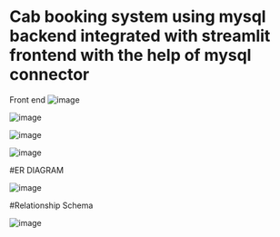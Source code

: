 # Cab booking system using mysql backend integrated with streamlit frontend with the help of mysql connector





Front end 
![image](https://user-images.githubusercontent.com/73294651/210431341-a1294fae-f4e5-4bdb-968a-12778bddcf0d.png)

![image](https://user-images.githubusercontent.com/73294651/210431414-5975e2d3-9233-466a-8dee-4f4a6c97a064.png)

![image](https://user-images.githubusercontent.com/73294651/210431477-a38ced7d-cc11-43c2-b891-545740426183.png)

![image](https://user-images.githubusercontent.com/73294651/210431499-c2c77288-c645-4b09-b11a-4c6a3caa61b6.png)

#ER DIAGRAM

![image](https://user-images.githubusercontent.com/73294651/210431214-296daa78-b039-46b2-a570-12e624333f0a.png)

#Relationship Schema 

![image](https://user-images.githubusercontent.com/73294651/210431275-1931818f-1b50-458c-a40d-0a51fca7aa70.png)


